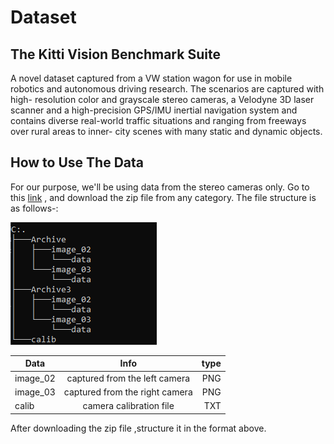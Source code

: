 # Dataset 
##  The Kitti Vision Benchmark Suite
A novel dataset captured from a VW station wagon for use in mobile robotics and autonomous driving research. The scenarios are captured with high- resolution color and grayscale stereo cameras, a Velodyne 3D laser scanner and a high-precision GPS/IMU inertial navigation system and contains diverse  real-world traffic situations and ranging from freeways over rural areas to inner- city scenes with many static and dynamic objects. 

## How to Use The Data
For our purpose, we'll be using data from the stereo cameras only. Go to this [link](http://www.cvlibs.net/datasets/kitti/raw_data.php?type=campus) , and download the zip file from any category. The file structure is as follows-:

![](https://github.com/Aaditya188/Hawkeye/blob/main/DepthEst/Data/DirectortTree.PNG)



| Data          | Info          | type  |
| ------------- |:-------------:| -----:|
| image_02      | captured from the left camera | PNG |
| image_03      | captured from the right camera     |   PNG |
| calib | camera calibration file      |    TXT |


After downloading the zip file ,structure it in the format above.
